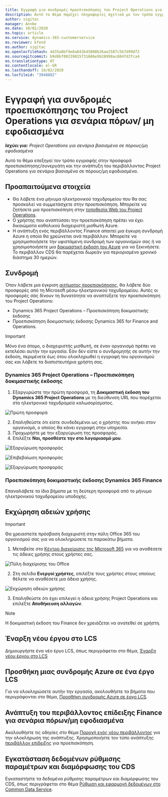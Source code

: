 ```yaml
---
title: Εγγραφή για συνδρομές προεπισκόπησης του Project Operations για σενάρια πόρων/ μη εφοδιασμένα
description: Αυτό το θέμα παρέχει πληροφορίες σχετικά με τον τρόπο εγγραφής και ανάπτυξης του Project Operations για σενάρια βασισμένα σε πόρους/μη εφοδιασμένα.
author: sigitac
manager: Annbe
ms.date: 10/01/2020
ms.topic: article
ms.service: dynamics-365-customerservice
ms.reviewer: kfend
ms.author: sigitac
ms.openlocfilehash: 4d35a8bf9e8a841b45808b26ae2587c5b7d99d72
ms.sourcegitcommit: b9d8bf00239815f31686e9b28998ac684fd2fca4
ms.translationtype: HT
ms.contentlocale: el-GR
ms.lasthandoff: 10/02/2020
ms.locfileid: "3948882"
---
```

# <a name="sign-up-for-project-operations-preview-subscriptions-for-resource-non-stocked-scenarios"></a>Εγγραφή για συνδρομές προεπισκόπησης του Project Operations για σενάρια πόρων/ μη εφοδιασμένα

_**Ισχύει για:** Project Operations για σενάρια βασισμένα σε πόρους/μη εφοδιασμένα_

Αυτό το θέμα επεξηγεί τον τρόπο εγγραφής στην προσφορά προεπισκόπησης/συνεργάτη και την ανάπτυξη του περιβάλλοντος Project Operations για σενάρια βασισμένα σε πόρους/μη εφοδιασμένα.

## <a name="prerequisites"></a>Προαπαιτούμενα στοιχεία

- Θα λάβετε ένα μήνυμα ηλεκτρονικού ταχυδρομείου που θα σας προσκαλεί να συμμετάσχετε στην προεπισκόπηση. Μπορείτε να ζητήσετε μια προεπισκόπηση στην [τοποθεσία Web του Project Operations](https://dynamics.microsoft.com/en-us/project-operations/overview/).
- Ο χρήστης που αναπτύσσει την προεπισκόπηση πρέπει να έχει δικαιώματα καθολικού διαχειριστή μισθωτή Azure.
- Η ανάπτυξη ενός περιβάλλοντος Finance απαιτεί μια έγκυρη συνδρομή Azure η οποία θα χρεώνεται ανά περιβάλλον. Μπορείτε να χρησιμοποιήσετε την υφιστάμενη συνδρομή των οργανισμών σας ή να χρησιμοποιήσετε μια [δοκιμαστική έκδοση του Azure](https://azure.microsoft.com/en-us/free/) για να ξεκινήσετε. Το περιβάλλον CDS θα παρέχεται δωρεάν για περιορισμένο χρονικό διάστημα 30 ημερών.

## <a name="subscribe"></a>Συνδρομή

Όταν λάβετε μια έγκριση [αιτήματος προεπισκόπησης](https://forms.office.com/FormsPro/Pages/ResponsePage.aspx?id=v4j5cvGGr0GRqy180BHbR56j8lZs0FdAvwT75_WNFyxUMkRDV1NYQU5TNjE2VjhKOVBUNVg2R0s1NC4u), θα λάβετε δύο προσφορές από τη Microsoft μέσω ηλεκτρονικού ταχυδρομείου. Αυτές οι προσφορές σάς δίνουν τη δυνατότητα να αναπτύξετε την προεπισκόπηση του Project Operations:

- Dynamics 365 Project Operations – Προεπισκόπηση δοκιμαστικής έκδοσης
- Προεπισκόπηση δοκιμαστικής έκδοσης Dynamics 365 for Finance and Operations.

> [!IMPORTANT]
> Μόνο ένα άτομο, ο διαχειριστής μισθωτή, σε έναν οργανισμό πρέπει να εκτελέσει αυτήν την εργασία. Εάν δεν είστε ο συνδρομητής σε αυτήν την έκδοση, περιμένετε έως ότου ολοκληρωθεί η εγγραφή του οργανισμού σας και λάβετε τα διαπιστευτήρια χρήστη σας.

### <a name="dynamics-365-project-operations--preview-trial"></a>Dynamics 365 Project Operations – Προεπισκόπηση δοκιμαστικής έκδοσης

1. Εξαργυρώστε την πρώτη προσφορά, τη **Δοκιμαστική έκδοση του Dynamics 365 Project Operations** με τη διεύθυνση URL που παρέχεται στο ηλεκτρονικό ταχυδρομείο καλωσορίσματος.

![Πρώτη προσφορά](./media/1FirstOffer.png)

2. Επαληθεύστε ότι είστε συνδεδεμένοι ως ο χρήστης που ανήκει στον οργανισμό, ο οποίος θα κάνει εγγραφή στην υπηρεσία.
3. Προχωρήστε με την εξαργύρωση της προσφοράς. 
4. Επιλέξτε **Ναι, προσθέστε την στο λογαριασμό μου**.

![Εξαργύρωση προσφοράς](./media/2RedeemFirstOffer.png)

![Επιβεβαίωση προσφοράς](./media/3ConfirmFirstOffer.png)

![Εξαργύρωση προσφοράς](./media/4OfferSuccessfulyRedeemed.png)

### <a name="dynamics-365-finance-preview-trial"></a>Προεπισκόπηση δοκιμαστικής έκδοσης Dynamics 365 Finance

Επαναλάβετε τα ίδια βήματα με τη δεύτερη προσφορά από το μήνυμα ηλεκτρονικού ταχυδρομείου υποδοχής.

## <a name="assign-licenses"></a>Εκχώρηση αδειών χρήσης

> [!IMPORTANT]
> Θα χρειαστείτε πρόσβαση διαχειριστή στην πύλη Office 365 του οργανισμού σας για να ολοκληρώσετε τα παρακάτω βήματα.

1. Μεταβείτε στο [Κέντρο διαχείρισης της Microsoft 365](https://portal.office.com/) για να αναθέσετε τις άδειες χρήσης στους χρήστες σας.

![Πύλη διαχείρισης του Office](./media/5OfficeAdminPortal.png)

2. Στη σελίδα **Ενεργοί χρήστες**, επιλέξτε τους χρήστες στους οποίους θέλετε να αναθέσετε μια άδεια χρήσης.

![Εκχώρηση αδειών χρήσης](./media/6AssignLicenses.png)

3. Επαληθεύστε ότι έχει επιλεγεί η άδεια χρήσης Project Operations και επιλέξτε **Αποθήκευση αλλαγών**. 

> [!NOTE]
> Η δοκιμαστική έκδοση του Finance δεν χρειάζεται να ανατεθεί σε χρήστη.

## <a name="start-a-new-project-in-lcs"></a>Έναρξη νέου έργου στο LCS

Δημιουργήστε ένα νέο έργο LCS, όπως περιγράφεται στο θέμα, [Έναρξη νέου έργου στο LCS](create-lcs-project.md)

## <a name="add-an-azure-subscription-to-an-lcs-project"></a>Προσθήκη μιας συνδρομής Azure σε ένα έργο LCS

Για να ολοκληρώσετε αυτήν την εργασία, ακολουθήστε τα βήματα που περιγράφονται στο θέμα, [Προσθήκη συνδρομής Azure σε έργο LCS](resource-add-azure-subscription-lcs-project.md).

## <a name="deploy-finance-demo-environment-with-project-operations-for-resourcenon-stocked-scenarios"></a>Ανάπτυξη του περιβάλλοντος επίδειξης Finance για σενάρια πόρων/μη εφοδιασμένα

Ακολουθήστε τις οδηγίες στο θέμα [Παροχή ενός νέου περιβάλλοντος](resource-provision-new-environment.md) για την ολοκλήρωση της ανάπτυξης. Χρησιμοποιήστε τον τύπο ανάπτυξης [περιβάλλον επίδειξης](https://docs.microsoft.com/dynamics365/fin-ops-core/dev-itpro/deployment/deploy-demo-environment) για προεπισκόπηση.

## <a name="install-cds-setup-and-configuration-data"></a>Εγκατάσταση δεδομένων ρύθμισης παραμέτρων και διαμόρφωσης του CDS

Εγκαταστήστε τα δεδομένα ρύθμισης παραμέτρων και διαμόρφωσης του CDS, όπως περιγράφεται στο θέμα [Ρύθμιση και εφαρμογή δεδομένων στο Common Data Service](resource-apply-pro-setup-config-data.md).

